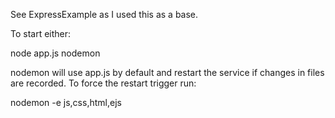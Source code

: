See ExpressExample as I used this as a base.

To start either:

node app.js
nodemon

nodemon will use app.js by default and restart the service if changes in files are recorded.
To force the restart trigger run:

nodemon -e js,css,html,ejs

